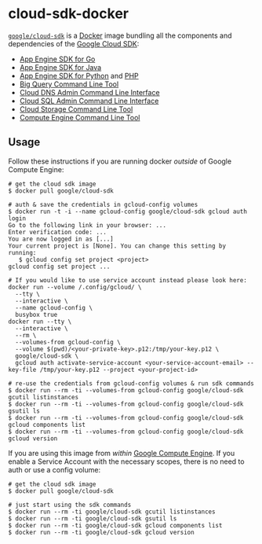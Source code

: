 cloud-sdk-docker
================

[`google/cloud-sdk`](https://index.docker.io/u/google/cloud-sdk/) is a [Docker](https://docker.io) image bundling all the components and dependencies
of the [Google Cloud SDK](https://cloud.google.com/sdk/):

- [App Engine SDK for Go](https://cloud.google.com/appengine/docs/go/)
- [App Engine SDK for Java](https://cloud.google.com/appengine/docs/java/)
- [App Engine SDK for Python](https://cloud.google.com/appengine/docs/python/) and [PHP](https://cloud.google.com/appengine/docs/php/)
- [Big Query Command Line Tool ](https://cloud.google.com/bigquery/bq-command-line-tool)
- [Cloud DNS Admin Command Line Interface](https://cloud.google.com/dns/migrating-bind-zone-command-line)
- [Cloud SQL Admin Command Line Interface](https://cloud.google.com/sql/docs/admin-api/)
- [Cloud Storage Command Line Tool](https://cloud.google.com/storage/docs/gsutil)
- [Compute Engine Command Line Tool](https://cloud.google.com/compute/docs/gcloud-compute/)

## Usage

Follow these instructions if you are running docker *outside* of Google
Compute Engine:

    # get the cloud sdk image
    $ docker pull google/cloud-sdk

    # auth & save the credentials in gcloud-config volumes
    $ docker run -t -i --name gcloud-config google/cloud-sdk gcloud auth login
    Go to the following link in your browser: ...
    Enter verification code: ...
    You are now logged in as [...]
    Your current project is [None]. You can change this setting by running:
       $ gcloud config set project <project>
    gcloud config set project ...

    # If you would like to use service account instead please look here:
    docker run --volume /.config/gcloud/ \
      --tty \
      --interactive \
      --name gcloud-config \
      busybox true
    docker run --tty \
      --interactive \
      --rm \
      --volumes-from gcloud-config \
      --volume $(pwd)/<your-private-key>.p12:/tmp/your-key.p12 \
      google/cloud-sdk \
      gcloud auth activate-service-account <your-service-account-email> --key-file /tmp/your-key.p12 --project <your-project-id>

    # re-use the credentials from gcloud-config volumes & run sdk commands
    $ docker run --rm -ti --volumes-from gcloud-config google/cloud-sdk gcutil listinstances
    $ docker run --rm -ti --volumes-from gcloud-config google/cloud-sdk gsutil ls
    $ docker run --rm -ti --volumes-from gcloud-config google/cloud-sdk gcloud components list
    $ docker run --rm -ti --volumes-from gcloud-config google/cloud-sdk gcloud version

If you are using this image from *within* [Google Compute Engine](https://cloud.google.com/compute/). If you enable a Service Account with the necessary scopes, there is no need to auth or use a config volume:

    # get the cloud sdk image
    $ docker pull google/cloud-sdk

    # just start using the sdk commands
    $ docker run --rm -ti google/cloud-sdk gcutil listinstances
    $ docker run --rm -ti google/cloud-sdk gsutil ls
    $ docker run --rm -ti google/cloud-sdk gcloud components list
    $ docker run --rm -ti google/cloud-sdk gcloud version
